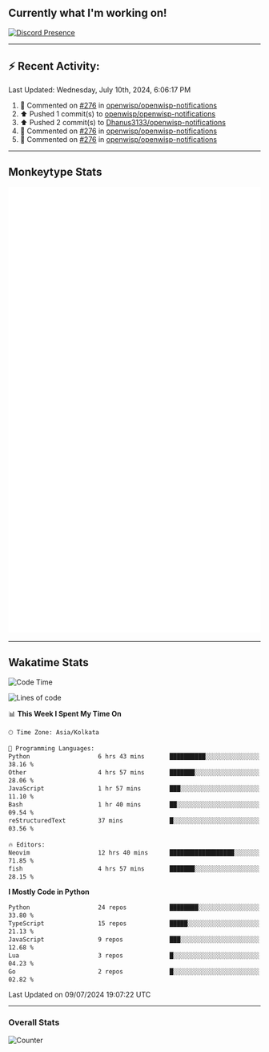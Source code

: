 ## Currently what I'm working on!
[![Discord Presence](https://lanyard.cnrad.dev/api/534981034400284712)](https://discord.com/users/534981034400284712)

---

## :zap: Recent Activity:
<!--RECENT_ACTIVITY:last_update-->
Last Updated: Wednesday, July 10th, 2024, 6:06:17 PM
<!--RECENT_ACTIVITY:last_update_end-->
<!--RECENT_ACTIVITY:start-->
1. 💬 Commented on [#276](https://github.com/openwisp/openwisp-notifications/pull/276#discussion_r1671600486) in [openwisp/openwisp-notifications](https://github.com/openwisp/openwisp-notifications)<br>
2. ⬆️ Pushed 1 commit(s) to [openwisp/openwisp-notifications](https://github.com/openwisp/openwisp-notifications)<br>
3. ⬆️ Pushed 2 commit(s) to [Dhanus3133/openwisp-notifications](https://github.com/Dhanus3133/openwisp-notifications)<br>
4. 💬 Commented on [#276](https://github.com/openwisp/openwisp-notifications/pull/276#discussion_r1671537025) in [openwisp/openwisp-notifications](https://github.com/openwisp/openwisp-notifications)<br>
5. 💬 Commented on [#276](https://github.com/openwisp/openwisp-notifications/pull/276#discussion_r1671534529) in [openwisp/openwisp-notifications](https://github.com/openwisp/openwisp-notifications)<br>
<!--RECENT_ACTIVITY:end-->

---

## Monkeytype Stats
<a href="https://monkeytype.com/profile/dhanus">
  <img src="https://raw.githubusercontent.com/Dhanus3133/Dhanus3133/monkeytype/monkeytype-lbpb.svg" alt="Monkeytype Profile" />
</a>

---

## Wakatime Stats
<!--START_SECTION:waka-->
![Code Time](http://img.shields.io/badge/Code%20Time-2%2C004%20hrs%2014%20mins-blue)

![Lines of code](https://img.shields.io/badge/From%20Hello%20World%20I%27ve%20Written-5.6%20million%20lines%20of%20code-blue)

📊 **This Week I Spent My Time On** 

```text
🕑︎ Time Zone: Asia/Kolkata

💬 Programming Languages: 
Python                   6 hrs 43 mins       ██████████░░░░░░░░░░░░░░░   38.16 % 
Other                    4 hrs 57 mins       ███████░░░░░░░░░░░░░░░░░░   28.06 % 
JavaScript               1 hr 57 mins        ███░░░░░░░░░░░░░░░░░░░░░░   11.10 % 
Bash                     1 hr 40 mins        ██░░░░░░░░░░░░░░░░░░░░░░░   09.54 % 
reStructuredText         37 mins             █░░░░░░░░░░░░░░░░░░░░░░░░   03.56 % 

🔥 Editors: 
Neovim                   12 hrs 40 mins      ██████████████████░░░░░░░   71.85 % 
fish                     4 hrs 57 mins       ███████░░░░░░░░░░░░░░░░░░   28.15 % 
```

**I Mostly Code in Python** 

```text
Python                   24 repos            ████████░░░░░░░░░░░░░░░░░   33.80 % 
TypeScript               15 repos            █████░░░░░░░░░░░░░░░░░░░░   21.13 % 
JavaScript               9 repos             ███░░░░░░░░░░░░░░░░░░░░░░   12.68 % 
Lua                      3 repos             █░░░░░░░░░░░░░░░░░░░░░░░░   04.23 % 
Go                       2 repos             █░░░░░░░░░░░░░░░░░░░░░░░░   02.82 % 
```




 Last Updated on 09/07/2024 19:07:22 UTC
<!--END_SECTION:waka-->
---

### Overall Stats

<img src="https://moe-counter.glitch.me/get/@Dhanus3133?theme=asoul" alt="Counter" />
